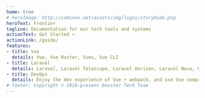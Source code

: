 ```yaml
---
home: true
# heroImage: http://cominex.net/assets/img/logos/storybook.png
heroText: Frontier
tagline: Documentation for our tech tools and systems
actionText: Get Started →
actionLink: /guide/
features:
- title: Vue
  details: Vue, Vue Router, Vuex, Vue CLI
- title: Laravel
  details: Laravel, Laravel Telescope, Laravel Horizon, Laravel Nova, Laravel Sanctum
- title: DevOps
  details: Enjoy the dev experience of Vue + webpack, and use Vue components in markdown.
# footer: Copyright © 2020-present Booster Tech Team
---
```

